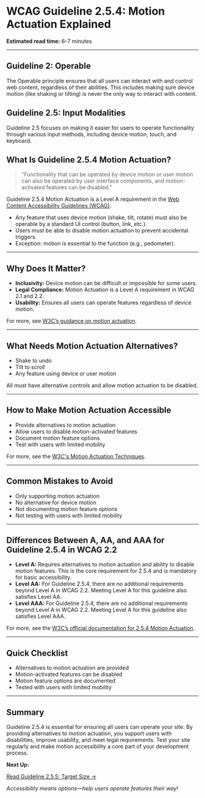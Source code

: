 <!--
title: WCAG Guideline 2.5.4: Motion Actuation Explained
series: Making the Web Accessible for All
description: A practical guide to WCAG Guideline 2.5.4 (Motion Actuation)—what it means, why it matters, and how to ensure users can operate functionality without device motion.
keywords: wcag 2.5.4, motion actuation, accessibility, web standards, digital inclusion
image: WCAG-Series-2-5-4.png
imageAlt: Blue text on yellow background saying, "Web Content Accessibiilty Guiedlines (WCAG) 2.5.4 Explained, Motion Actuation"
published: true
date: 2025-07-03
-->

# **WCAG Guideline 2.5.4: Motion Actuation Explained**

**Estimated read time:** 6–7 minutes

---

## **Guideline 2: Operable**

The Operable principle ensures that all users can interact with and control web content, regardless of their abilities. This includes making sure device motion (like shaking or tilting) is never the only way to interact with content.

## **Guideline 2.5: Input Modalities**

Guideline 2.5 focuses on making it easier for users to operate functionality through various input methods, including device motion, touch, and keyboard.

## **What Is Guideline 2.5.4 Motion Actuation?**

<!-- [Illustration: User operating a feature with a button instead of shaking device] -->

> "Functionality that can be operated by device motion or user motion can also be operated by user interface components, and motion-activated features can be disabled."

Guideline 2.5.4 Motion Actuation is a Level A requirement in the [Web Content Accessibility Guidelines (WCAG)](https://www.w3.org/WAI/WCAG22/quickref/#motion-actuation).

- Any feature that uses device motion (shake, tilt, rotate) must also be operable by a standard UI control (button, link, etc.).
- Users must be able to disable motion actuation to prevent accidental triggers.
- Exception: motion is essential to the function (e.g., pedometer).

---

## **Why Does It Matter?**

<!-- [Infographic: User with limited mobility, button press, and device motion] -->

- **Inclusivity:** Device motion can be difficult or impossible for some users.
- **Legal Compliance:** Motion Actuation is a Level A requirement in WCAG 2.1 and 2.2.
- **Usability:** Ensures all users can operate features regardless of device motion.

For more, see [W3C’s guidance on motion actuation](https://www.w3.org/WAI/WCAG22/Understanding/motion-actuation.html).

---

## **What Needs Motion Actuation Alternatives?**

<!-- [Grid: Shake to undo, tilt to scroll, all with button alternatives] -->

- Shake to undo
- Tilt to scroll
- Any feature using device or user motion

All must have alternative controls and allow motion actuation to be disabled.

---

## **How to Make Motion Actuation Accessible**

<!-- [Side-by-side code snippets: Button alternative, motion activation]
[Example: Settings panel for motion features] -->

- Provide alternatives to motion actuation
- Allow users to disable motion-activated features
- Document motion feature options
- Test with users with limited mobility

For more, see the [W3C's Motion Actuation Techniques](https://www.w3.org/WAI/WCAG22/Techniques/general/G219).

---

## **Common Mistakes to Avoid**

<!-- [Do/Don't graphic: Left side with button alternative, right side with only motion] -->

- Only supporting motion actuation
- No alternative for device motion
- Not documenting motion feature options
- Not testing with users with limited mobility

---

## **Differences Between A, AA, and AAA for Guideline 2.5.4 in WCAG 2.2**

<!-- [Infographic: Three columns labeled A, AA, AAA with example requirements for each] -->

- **Level A:** Requires alternatives to motion actuation and ability to disable motion features. This is the core requirement for 2.5.4 and is mandatory for basic accessibility.
- **Level AA:** For Guideline 2.5.4, there are no additional requirements beyond Level A in WCAG 2.2. Meeting Level A for this guideline also satisfies Level AA.
- **Level AAA:** For Guideline 2.5.4, there are no additional requirements beyond Level A in WCAG 2.2. Meeting Level A for this guideline also satisfies Level AAA.

For more, see the [W3C’s official documentation for 2.5.4 Motion Actuation](https://www.w3.org/WAI/WCAG22/Understanding/motion-actuation.html).

---

## **Quick Checklist**

<!-- [Checklist graphic: Icons for each item (motion, button, disable, etc.)] -->

- Alternatives to motion actuation are provided
- Motion-activated features can be disabled
- Motion feature options are documented
- Tested with users with limited mobility

---

## **Summary**

<!-- [Illustration: User operating a feature with a button in a web app] -->

Guideline 2.5.4 is essential for ensuring all users can operate your site. By providing alternatives to motion actuation, you support users with disabilities, improve usability, and meet legal requirements. Test your site regularly and make motion accessibility a core part of your development process.

**Next Up:**

[Read Guideline 2.5.5: Target Size →](WCAG-Guideline-2-5-5-Target-Size-Explained)

*Accessibility means options—help users operate features their way!*
